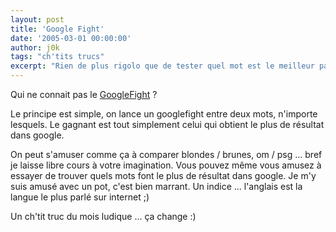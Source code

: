 ```yaml
---
layout: post
title: 'Google Fight'
date: '2005-03-01 00:00:00'
author: j0k
tags: "ch'tits trucs"
excerpt: "Rien de plus rigolo que de tester quel mot est le meilleur par rapport à un autre sur google ... \nUn GoogleFight...ça vous tente ?"
---
```


Qui ne connait pas le [GoogleFight](http://www.googlefight.com/index.php?lang=fr_FR "Google fight") ?

Le principe est simple, on lance un googlefight entre deux mots, n'importe lesquels. Le gagnant est tout simplement celui qui obtient le plus de résultat dans google.

On peut s'amuser comme ça à comparer blondes / brunes, om / psg ... bref je laisse libre cours à votre imagination.
Vous pouvez même vous amusez à essayer de trouver quels mots font le plus de résultat dans google. Je m'y suis amusé avec un pot, c'est bien marrant. Un indice ... l'anglais est la langue le plus parlé sur internet ;)

Un ch'tit truc du mois ludique ... ça change :)
